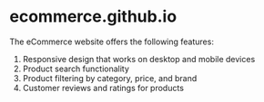 # ecommerce.github.io
The eCommerce website offers the following features:
1. Responsive design that works on desktop and mobile devices
2. Product search functionality
3. Product filtering by category, price, and brand
4. Customer reviews and ratings for products
